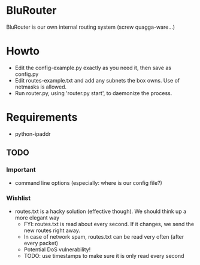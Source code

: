 # BluRouter

BluRouter is our own internal routing system (screw quagga-ware...)

# Howto

* Edit the config-example.py exactly as you need it, then save as config.py
* Edit routes-example.txt and add any subnets the box owns. Use of netmasks is allowed.
* Run router.py, using 'router.py start', to daemonize the process.

# Requirements

* python-ipaddr

## TODO

### Important
* command line options (especially: where is our config file?)

### Wishlist
* routes.txt is a hacky solution (effective though). We should think up a more elegant way
  * FYI: routes.txt is read about every second. If it changes, we send the new routes right away.
  * In case of network spam, routes.txt can be read very often (after every packet)
  * Potential DoS vulnerability!
  * TODO: use timestamps to make sure it is only read every second
